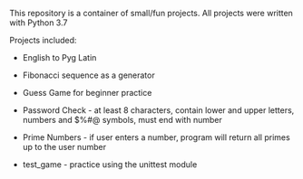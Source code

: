 This repository is a container of small/fun projects. All projects were written with Python 3.7

Projects included:

- English to Pyg Latin

- Fibonacci sequence as a generator

- Guess Game for beginner practice

- Password Check - at least 8 characters, contain lower and upper letters, numbers and $%#@ symbols, must end with number

- Prime Numbers - if user enters a number, program will return all primes up to the user number

- test_game - practice using the unittest module
